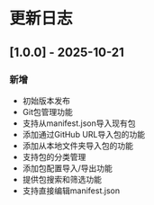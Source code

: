 # 更新日志

## [1.0.0] - 2025-10-21
### 新增
- 初始版本发布
- Git包管理功能
- 支持从manifest.json导入现有包
- 添加通过GitHub URL导入包的功能
- 添加从本地文件夹导入包的功能
- 支持包的分类管理
- 添加包配置导入/导出功能
- 提供包搜索和筛选功能
- 支持直接编辑manifest.json
